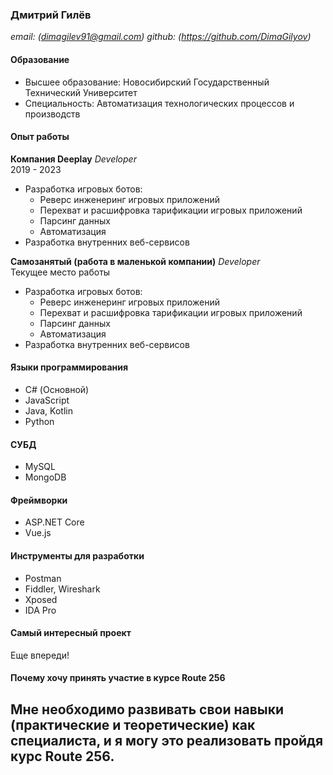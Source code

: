 ### Дмитрий Гилёв
*email: (dimagilev91@gmail.com)*
*github: (https://github.com/DimaGilyov)*

#### Образование
- Высшее образование: Новосибирский Государственный Технический Университет
- Специальность: Автоматизация технологических процессов и производств

#### Опыт работы

**Компания Deeplay**
*Developer*  
2019 - 2023  
- Разработка игровых ботов:
   - Реверс инженеринг игровых приложений
   - Перехват и расшифровка тарификации игровых приложений
   - Парсинг данных 
   - Автоматизация
- Разработка внутренних веб-сервисов

**Самозанятый (работа в маленькой компании)**
*Developer*  
Текущее место работы  
- Разработка игровых ботов:
   - Реверс инженеринг игровых приложений
   - Перехват и расшифровка тарификации игровых приложений
   - Парсинг данных 
   - Автоматизация
- Разработка внутренних веб-сервисов

#### Языки программирования
- C# (Основной)
- JavaScript
- Java, Kotlin 
- Python

#### СУБД
- MySQL
- MongoDB

#### Фреймворки
- ASP.NET Core
- Vue.js 

#### Инструменты для разработки
- Postman
- Fiddler, Wireshark
- Xposed 
- IDA Pro

#### Самый интересный проект
Еще впереди!

#### Почему хочу принять участие в курсе Route 256
Мне необходимо развивать свои навыки (практические и теоретические) как специалиста, и я могу это реализовать пройдя курс Route 256. 
---
